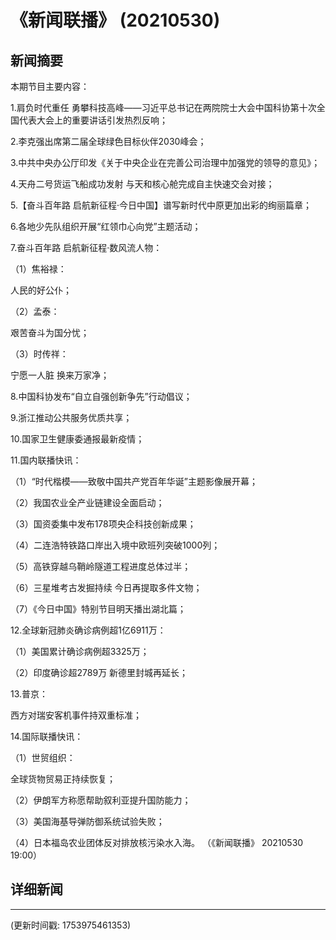 # 《新闻联播》 (20210530)

## 新闻摘要

本期节目主要内容：


1.肩负时代重任 勇攀科技高峰——习近平总书记在两院院士大会中国科协第十次全国代表大会上的重要讲话引发热烈反响；


2.李克强出席第二届全球绿色目标伙伴2030峰会；


3.中共中央办公厅印发《关于中央企业在完善公司治理中加强党的领导的意见》；


4.天舟二号货运飞船成功发射 与天和核心舱完成自主快速交会对接；


5.【奋斗百年路 启航新征程·今日中国】谱写新时代中原更加出彩的绚丽篇章；


6.各地少先队组织开展“红领巾心向党”主题活动；


7.奋斗百年路 启航新征程·数风流人物：


（1）焦裕禄：

人民的好公仆；


（2）孟泰：

艰苦奋斗为国分忧；


（3）时传祥：

宁愿一人脏 换来万家净；


8.中国科协发布“自立自强创新争先”行动倡议；


9.浙江推动公共服务优质共享；


10.国家卫生健康委通报最新疫情；


11.国内联播快讯：


（1）“时代楷模——致敬中国共产党百年华诞”主题影像展开幕；


（2）我国农业全产业链建设全面启动；


（3）国资委集中发布178项央企科技创新成果；


（4）二连浩特铁路口岸出入境中欧班列突破1000列；


（5）高铁穿越乌鞘岭隧道工程进度总体过半；


（6）三星堆考古发掘持续 今日再提取多件文物；


（7）《今日中国》特别节目明天播出湖北篇；


12.全球新冠肺炎确诊病例超1亿6911万：


（1）美国累计确诊病例超3325万；


（2）印度确诊超2789万 新德里封城再延长；


13.普京：

西方对瑞安客机事件持双重标准；


14.国际联播快讯：


（1）世贸组织：

全球货物贸易正持续恢复；


（2）伊朗军方称愿帮助叙利亚提升国防能力；


（3）美国海基导弹防御系统试验失败；


（4）日本福岛农业团体反对排放核污染水入海。
（《新闻联播》 20210530 19:00）

## 详细新闻

---

(更新时间戳: 1753975461353)

